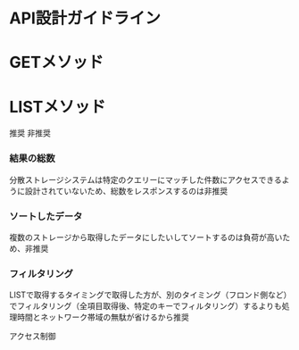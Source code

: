 # API設計ガイドライン

# GETメソッド
# LISTメソッド
推奨
非推奨


### 結果の総数
分散ストレージシステムは特定のクエリーにマッチした件数にアクセスできるように設計されていないため、総数をレスポンスするのは非推奨

### ソートしたデータ
複数のストレージから取得したデータにしたいしてソートするのは負荷が高いため、非推奨

### フィルタリング
LISTで取得するタイミングで取得した方が、別のタイミング（フロンド側など）でフィルタリング（全項目取得後、特定のキーでフィルタリング）するよりも処理時間とネットワーク帯域の無駄が省けるから推奨

アクセス制御